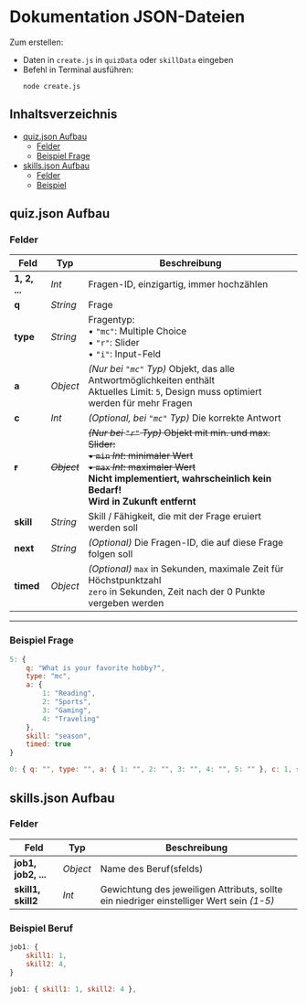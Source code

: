 # Dokumentation JSON-Dateien
Zum erstellen:
- Daten in `create.js` in `quizData` oder `skillData` eingeben
- Befehl in Terminal ausführen:
    ```console
    node create.js
    ```
## Inhaltsverzeichnis

- [quiz.json Aufbau](#quizjson-aufbau)
    - [Felder](#felder)
    - [Beispiel Frage](#beispiel-frage)
- [skills.json Aufbau](#skillsjson-aufbau)
    - [Felder](#felder-1)
    - [Beispiel](#beispiel-beruf)

## quiz.json Aufbau

### Felder

| Feld         | Typ         | Beschreibung                                                                                   |
|--------------|-------------|-----------------------------------------------------------------------------------------------|
| **1, 2, ...** | *Int*      | Fragen-ID, einzigartig, immer hochzählen                                                     |
| **q**        | *String*    | Frage                                                                                        |
| **type**     | *String*    | Fragentyp:<br>• `"mc"`: Multiple Choice<br>• `"r"`: Slider<br>• `"i"`: Input-Feld                |
| **a**        | *Object*    | *(Nur bei `"mc"` Typ)* Objekt, das alle Antwortmöglichkeiten enthält <br> Aktuelles Limit: `5`, Design muss optimiert werden für mehr Fragen                         |
| **c**        | *Int*       | *(Optional, bei `"mc"` Typ)* Die korrekte Antwort                                            |
| ~~**r**~~        | ~~*Object*~~    | ~~*(Nur bei `"r"` Typ)* Objekt mit min. und max. Slider:<br>• `min` *Int*: minimaler Wert<br>• `max` *Int*: maximaler Wert~~  <br>**Nicht implementiert, wahrscheinlich kein Bedarf! <br> Wird in Zukunft entfernt**|
| **skill**    | *String*    | Skill / Fähigkeit, die mit der Frage eruiert werden soll                                     |
| **next**     | *String*    | *(Optional)* Die Fragen-ID, die auf diese Frage folgen soll                                  |
| **timed**    | *Object*   | *(Optional)* `max` in Sekunden, maximale Zeit für Höchstpunktzahl <br> `zero` in Sekunden, Zeit nach der 0 Punkte vergeben werden|

---

### Beispiel Frage

```js
5: {
    q: "What is your favorite hobby?",
    type: "mc",
    a: {
        1: "Reading",
        2: "Sports",
        3: "Gaming",
        4: "Traveling"
    },
    skill: "season",
    timed: true
}

0: { q: "", type: "", a: { 1: "", 2: "", 3: "", 4: "", 5: "" }, c: 1, skill: "", next:"", timed: {max: , zero: }}
```




## skills.json Aufbau

### Felder

| Feld         | Typ         | Beschreibung                                                                                   |
|--------------|-------------|-----------------------------------------------------------------------------------------------|
| **job1, job2, ...** | *Object*   | Name des Beruf(sfelds)                                                                 |
| **skill1, skill2**        | *Int*    | Gewichtung des jeweiligen Attributs, sollte ein  niedriger einstelliger Wert sein *(1-5)*                                                                                        |

### Beispiel Beruf
```js
job1: {
    skill1: 1,
    skill2: 4,
}

job1: { skill1: 1, skill2: 4 },
```